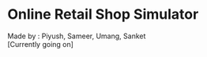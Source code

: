 Online Retail Shop Simulator
================
Made by :
Piyush, Sameer, Umang, Sanket <br />
[Currently going on]